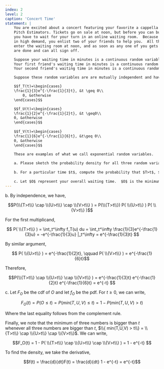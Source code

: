 ```yaml
---
index: 2
level: 2
caption: 'Concert Time'
statement: |
    You are excited about a concert featuring your favorite a cappella group: the
    Pitch Estimators. Tickets go on sale at noon, but before you can buy a ticket,
    you have to wait for your turn in an online waiting room.  Because tickets are
    in high demand, you enlist two of your friends to help you.  All three of you
    enter the waiting room at noon, and as soon as any one of you gets a ticket, you
    are done and can all sign off.

    Suppose your waiting time in minutes is a continuous random variable $T$.
    Your first friend's waiting time in minutes is a continuous random variable $U$.
    Your second friend's waiting time in minutes is a continuous random variable $V$.

    Suppose these random variables are are mutually independent and have probability density functions given by:

    $$f_T(t)=\begin{cases}
    \frac{1}{3}e^{-\frac{1}{3}t}, &t \geq 0\\
        0, &otherwise
    \end{cases}$$

    $$f_U(t)=\begin{cases}
    \frac{1}{2}e^{-\frac{1}{2}t}, &t \geq0\\
    0, &otherwise
    \end{cases}$$
    
    $$f_V(t)=\begin{cases}
    \frac{1}{6}e^{-\frac{1}{6}t}, &t\geq 0\\
    0, &otherwise
    \end{cases}$$
    
    These are examples of what we call exponential random variables.

    a. Please sketch the probability density for all three random variables on one graph.
  
    b. For a particular time $t$, compute the probability that $T>t$, $U>t$, and $V>t$.
  
    c. Let $O$ represent your overall waiting time.  $O$ is the minimum of the waiting times for each of the three websites, $O = min(T,U,V)$.  Compute the probability density function of $O$.  (Hint: use the previous answer to write down the cdf)
---
```

b. By independence, we have,

$$P(\\{T>t\\} \cap \\{U>t\\} \cap \\{V>t\\} ) = P(\\{T>t\\}) P( \\{U>t\\} )  P( \\{V>t\\} )$$

For the first multiplicand, 

$$ P( \\{T>t\\} ) = \int_t^\infty f_T(u) du = \int_t^\infty \frac{1}{3}e^{-\frac{1}{3}u} =  -e^{-\frac{1}{3}u} |_t^\infty =  e^{-\frac{1}{3}t} $$

By similar argument,

$$ P( \\{U>t\\} ) = e^{-\frac{1}{2}t}, \qquad  P( \\{V>t\\} ) = e^{-\frac{1}{6}t}$$

Therefore, 

$$P(\\{T>t\\} \cap \\{U>t\\} \cap \\{V>t\\} ) = e^{-\frac{1}{3}t} e^{-\frac{1}{2}t} e^{-\frac{1}{6}t} = e^{-t}  $$

c. Let $F_O$ be the cdf of $O$ and let $f_O$ be the pdf. For $t \ge 0$, we can write,

$$F_O(t) = P(O \le t) = P( min(T,U,V) \le t) = 1 - P( min(T,U,V) > t)$$

Where the last equality follows from the complement rule.

Finally, we note that the minimum of three numbers is bigger than $t$ whenever all three numbers are bigger than $t$, $\\{ min(T,U,V) > t\\} = \\{T>t\\} \cap \\{U>t\\} \cap \\{V>t\\}$. We can write,

$$F_O(t) = 1 - P(  \\{T>t\\} \cap \\{U>t\\} \cap \\{V>t\\} ) = 1 - e^{-t} $$

To find the density, we take the derivative,

$$f(t) = \frac{d}{dt}F(t) = \frac{d}{dt} 1 - e^{-t} = e^{-t}$$
